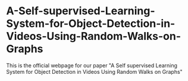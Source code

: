 # A-Self-supervised-Learning-System-for-Object-Detection-in-Videos-Using-Random-Walks-on-Graphs
This is the official webpage for our paper "A Self supervised Learning System for Object Detection in Videos Using Random Walks on Graphs"
